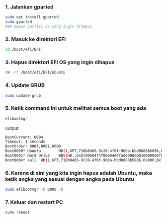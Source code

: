 ### 1. Jalankan gparted
```bash
sudo apt install gparted                                                                        
sudo gparted
### Hapus partisi OS yang ingin dihapus
```

### 2. Masuk ke direktori EFI
```bash
cd /boot/efi/EFI 
```

### 3. Hapus direktori EFI OS yang ingin dihapus
```bash
rm -rf /boot/efi/EFI/ubuntu
```

### 4. Update GRUB
```bash
sudo update-grub
```

### 5. Ketik command ini untuk melihat semua boot yang ada
```bash
efibootmgr                                                                                               
```
output:
```bash
BootCurrent: 0004
Timeout: 1 seconds
BootOrder: 0004,0001,0000
Boot0000* Ubuntu        HD(1,GPT,718b0465-9c28-4f6f-9b0a-bbd8688b5886,0x800,0x100000)/File(\EFI\UBUNTU\SHIMX64.EFI)
Boot0001* Hard Drive    BBS(HD,,0x0)0000474f00004e4fad000000010000006f005700440043002000570044003500300030003000410041004a0053002d00300030004c0041003700300000000501090002000000007fff040002010c00d041030a0000000001010600001703120a000000ffff00007fff040001043e00ef47642dc93ba041ac194d51d01b4ce64400570057002d00430043004d0034004c004a004e0059003000590020005400200020002000200000007fff04000000424f
Boot0004* kali  HD(1,GPT,718b0465-9c28-4f6f-9b0a-bbd8688b5886,0x800,0x100000)/File(\EFI\KALI\GRUBX64.EFI)
```

### 6. Karena di sini yang kita ingin hapus adalah Ubuntu, maka ketik angka yang sesuai dengan angka pada Ubuntu
```bash
sudo efibootmgr -b 0000 -B     
```

### 7. Keluar dan restart PC
```bash
sudo reboot                                                                                      
```
